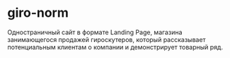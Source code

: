 # giro-norm
Одностраничный сайт в формате Landing Page, магазина занимающегося продажей гироскутеров, который рассказывает потенциальным клиентам о компании и демонстрирует товарный ряд.
